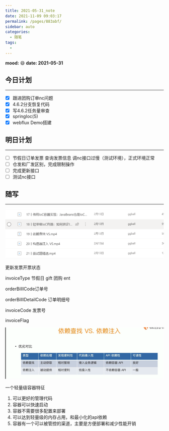 ```yaml
---
title: 2021-05-31_note
date: 2021-11-09 09:03:17
permalink: /pages/883abf/
sidebar: auto
categories:
  - 随笔
tags:
  - 
---
```

**mood:** :smile:  																		**date: 2021-05-31**  
## 今日计划  
------


- [x]  跟进团购订单nc问题
- [x] 4.6.2分支恢复代码
- [x] 写4.6.2任务量审查
- [x] springIoc(5)
- [x] webflux Demo搭建
## 明日计划  
------
- [ ]  节假日订单发票 查询发票信息 调nc接口过慢（测试环境），正式环境正常
- [ ]  仓发和厂发区别，完成限制操作
- [ ]  完成更新接口
- [ ]  测试nc接口
## 随写 
------

![image-20210531001109067](2021-05-31_note.assets/image-20210531001109067.png)

更新发票开票状态

invoiceType 节假日 gift 团购 ent

orderBillICode订单号

orderBillIDetailCode 订单明细号

invoiceCode 发票号

invoiceFlag 



![image-20210531192021410](2021-05-31_note.assets/image-20210531192021410.png)

 一个轻量级容器特征

1. 可以更好的管理代码
2. 容器可以快速启动
3. 容器不需要很多配置来部署
4. 可以达到轻量级的内存占用，和最小化的api依赖
5. 容器有一个可以被管控的渠道，主要是方便部署和减少性能开销